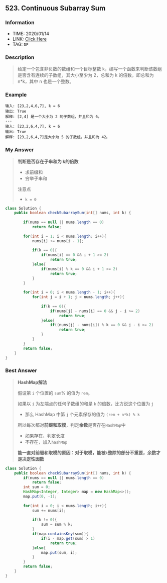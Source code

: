## 523. Continuous Subarray Sum

### Information

* TIME: 2020/01/14
* LINK: [Click Here](https://leetcode-cn.com/problems/continuous-subarray-sum/)
* TAG: `DP`

### Description

> 给定一个包含非负数的数组和一个目标整数 k，编写一个函数来判断该数组是否含有连续的子数组，其大小至少为 2，总和为 k 的倍数，即总和为 n*k，其中 n 也是一个整数。
>

### Example

```text
输入: [23,2,4,6,7], k = 6
输出: True
解释: [2,4] 是一个大小为 2 的子数组，并且和为 6。
---
输入: [23,2,6,4,7], k = 6
输出: True
解释: [23,2,6,4,7]是大小为 5 的子数组，并且和为 42。
```

### My Answer

> **判断是否存在子串和为 k的倍数**
>
> * 求前缀和
> * 穷举子串和
>
> 注意点
>
> * `k = 0`

```java
class Solution {
    public boolean checkSubarraySum(int[] nums, int k) {
        
        if(nums == null || nums.length == 0)
            return false;
        
        for(int i = 1; i < nums.length; i++){
            nums[i] += nums[i - 1];
            
            if(k == 0){
                if(nums[i] == 0 && i + 1 >= 2)
                    return true;
            }else{
                if(nums[i] % k == 0 && i + 1 >= 2)
                    return true;
            }
        }
        
        for(int i = 0; i < nums.length - 1; i++){
            for(int j = i + 1; j < nums.length; j++){
                
                if(k == 0){
                    if(nums[j] - nums[i] == 0 && j - i >= 2)
                        return true;
                }else{
                    if((nums[j] - nums[i]) % k == 0 && j - i >= 2)
                        return true;
                }
            }
        }
        return false;
    }
}
```

### Best Answer

> **HashMap解法**
>
> 假设第 `i` 个位置的 `sum`% 的值为 `rem`。
>
> 如果以 `i` 为左端点的任何子数组的和是 `k` 的倍数，比方说这个位置为 `j` 
>
> * 那么 HashMap 中第 `j` 个元素保存的值为 `(rem + n*k) % k`
>
> 所以每次都对**前缀和取模**，判定**余数**是否存在`HashMap`中
>
> * 如果存在，判定长度
> * 不存在，加入`hashMap`
>
> **能一直对前缀和取模的原因：对于取模，能被`k`整除的部分不重要，余数才是决定性因数**

```java
class Solution {
    public boolean checkSubarraySum(int[] nums, int k) {
        if(nums == null || nums.length == 0)
            return false;
        int sum = 0;
        HashMap<Integer, Integer> map = new HashMap<>();
        map.put(0, -1);
        
        for(int i = 0; i < nums.length; i++){
            sum += nums[i];
            
            if(k != 0){
                sum = sum % k;
            }
            if(map.containsKey(sum)){
                if(i - map.get(sum) > 1)
                    return true;
            }else{
                map.put(sum, i);
            }
        }
        return false;
    }
}
```

